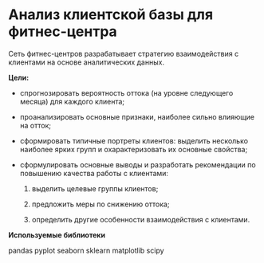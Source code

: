 # Анализ клиентской базы для фитнес-центра

Сеть фитнес-центров разрабатывает стратегию взаимодействия с клиентами на основе аналитических данных.


**Цели:**
- спрогнозировать вероятность оттока (на уровне следующего месяца) для каждого клиента;
- проанализировать основные признаки, наиболее сильно влияющие на отток;
- сформировать типичные портреты клиентов: выделить несколько наиболее ярких групп и охарактеризовать их основные свойства;



- сформулировать основные выводы и разработать рекомендации по повышению качества работы с клиентами:

    1) выделить целевые группы клиентов;

    2) предложить меры по снижению оттока;

    3) определить другие особенности взаимодействия с клиентами.


**Используемые библиотеки**

pandas 
pyplot 
seaborn
sklearn
matplotlib 
scipy

